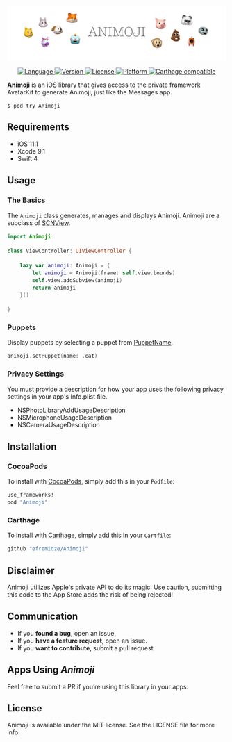<p align="center">
<img src="Images/logo.png" width="890" alt="Animoji" />
</p>

<p align="center">
<a href="https://swift.org" target="_blank">
<img alt="Language" src="https://img.shields.io/badge/Swift-4-orange.svg?style=flat">
</a>
<a href="http://cocoapods.org/pods/Animoji" target="_blank">
<img alt="Version" src="https://img.shields.io/cocoapods/v/Animoji.svg?style=flat">
</a>
<a href="http://cocoapods.org/pods/Animoji" target="_blank">
<img alt="License" src="https://img.shields.io/cocoapods/l/Animoji.svg?style=flat">
</a>
<a href="http://cocoapods.org/pods/Animoji" target="_blank">
<img alt="Platform" src="https://img.shields.io/cocoapods/p/Animoji.svg?style=flat">
</a>
<a href="https://github.com/Carthage/Carthage" target="_blank">
<img alt="Carthage compatible" src="https://img.shields.io/badge/Carthage-compatible-4BC51D.svg?style=flat">
</a>
</p>

**Animoji** is an iOS library that gives access to the private framework AvatarKit to generate Animoji, just like the Messages app.

```
$ pod try Animoji
```

## Requirements

- iOS 11.1
- Xcode 9.1
- Swift 4

## Usage

### The Basics

The `Animoji` class generates, manages and displays Animoji. Animoji are a subclass of [SCNView](https://developer.apple.com/documentation/scenekit/scnview).

```swift
import Animoji

class ViewController: UIViewController {

    lazy var animoji: Animoji = {
        let animoji = Animoji(frame: self.view.bounds)
        self.view.addSubview(animoji)
        return animoji
    }()
    
}
```

### Puppets

Display puppets by selecting a puppet from [PuppetName](https://github.com/efremidze/Animoji/blob/master/Sources/Animoji.swift).

```swift
animoji.setPuppet(name: .cat)
```

### Privacy Settings

You must provide a description for how your app uses the following privacy settings in your app's Info.plist file.

* NSPhotoLibraryAddUsageDescription
* NSMicrophoneUsageDescription
* NSCameraUsageDescription

## Installation

### CocoaPods
To install with [CocoaPods](http://cocoapods.org/), simply add this in your `Podfile`:
```ruby
use_frameworks!
pod "Animoji"
```

### Carthage
To install with [Carthage](https://github.com/Carthage/Carthage), simply add this in your `Cartfile`:
```ruby
github "efremidze/Animoji"
```

## Disclaimer

Animoji utilizes Apple's private API to do its magic. Use caution, submitting this code to the App Store adds the risk of being rejected!

## Communication

- If you **found a bug**, open an issue.
- If you **have a feature request**, open an issue.
- If you **want to contribute**, submit a pull request.

## Apps Using _Animoji_

Feel free to submit a PR if you’re using this library in your apps.

## License

Animoji is available under the MIT license. See the LICENSE file for more info.
